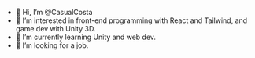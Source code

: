 - 👋 Hi, I’m @CasualCosta
- 👀 I’m interested in front-end programming with React and Tailwind, and game dev with Unity 3D.
- 🌱 I’m currently learning Unity and web dev.
- 💞️ I’m looking for a job. 

<!---
CasualCosta/CasualCosta is a ✨ special ✨ repository because its `README.md` (this file) appears on your GitHub profile.
You can click the Preview link to take a look at your changes.
--->
